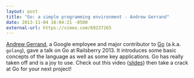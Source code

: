 ```yaml
---
layout: post
title: "Go: a simple programming environment - Andrew Gerrand"
date: 2013-11-04 16:04:21 -0500
external-url: https://vimeo.com/69237265
---
```


[Andrew Gerrand][], a Google employee and major contributor to [Go][] (a.k.a.
`golang`), gave a talk on Go at Railsberry 2013. It introduces some basic
concepts of the language as well as some key applications. Go has really taken
off and is a joy to use. Check out this video ([slides][]) then take a crack at
Go for your next project!

[Andrew Gerrand]: https://nf.wh3rd.net
[Go]: https://golang.org
[slides]: https://speakerdeck.com/railsberry/go-a-simple-programming-environment-by-andrew-gerrand
